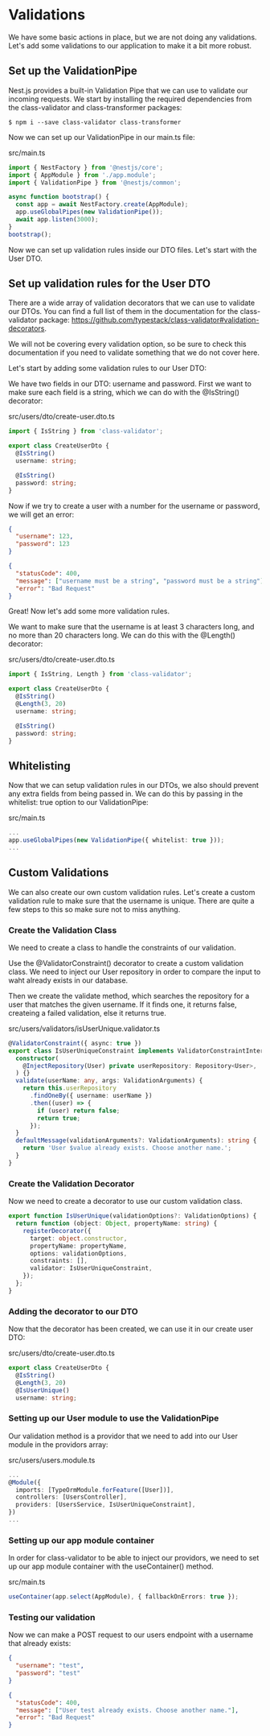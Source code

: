 # Validations

We have some basic actions in place, but we are not doing any validations. Let's add some validations to our application to make it a bit more robust.

## Set up the ValidationPipe

Nest.js provides a built-in Validation Pipe that we can use to validate our incoming requests. We start by installing the required dependencies from the class-validator and class-transformer packages:

```
$ npm i --save class-validator class-transformer
```

Now we can set up our ValidationPipe in our main.ts file:

src/main.ts

```typescript
import { NestFactory } from '@nestjs/core';
import { AppModule } from './app.module';
import { ValidationPipe } from '@nestjs/common';

async function bootstrap() {
  const app = await NestFactory.create(AppModule);
  app.useGlobalPipes(new ValidationPipe());
  await app.listen(3000);
}
bootstrap();
```

Now we can set up validation rules inside our DTO files. Let's start with the User DTO.

## Set up validation rules for the User DTO

There are a wide array of validation decorators that we can use to validate our DTOs. You can find a full list of them in the documentation for the class-validator package: https://github.com/typestack/class-validator#validation-decorators.

We will not be covering every validation option, so be sure to check this documentation if you need to validate something that we do not cover here.

Let's start by adding some validation rules to our User DTO:

We have two fields in our DTO: username and password. First we want to make sure each field is a string, which we can do with the @IsString() decorator:

src/users/dto/create-user.dto.ts

```typescript
import { IsString } from 'class-validator';

export class CreateUserDto {
  @IsString()
  username: string;

  @IsString()
  password: string;
}
```

Now if we try to create a user with a number for the username or password, we will get an error:

```json
{
  "username": 123,
  "password": 123
}
```

```json
{
  "statusCode": 400,
  "message": ["username must be a string", "password must be a string"],
  "error": "Bad Request"
}
```

Great! Now let's add some more validation rules.

We want to make sure that the username is at least 3 characters long, and no more than 20 characters long. We can do this with the @Length() decorator:

src/users/dto/create-user.dto.ts

```typescript
import { IsString, Length } from 'class-validator';

export class CreateUserDto {
  @IsString()
  @Length(3, 20)
  username: string;

  @IsString()
  password: string;
}
```

## Whitelisting

Now that we can setup validation rules in our DTOs, we also should prevent any extra fields from being passed in. We can do this by passing in the whitelist: true option to our ValidationPipe:

src/main.ts

```typescript
...
app.useGlobalPipes(new ValidationPipe({ whitelist: true }));
...
```

## Custom Validations

We can also create our own custom validation rules. Let's create a custom validation rule to make sure that the username is unique. There are quite a few steps to this so make sure not to miss anything.

### Create the Validation Class

We need to create a class to handle the constraints of our validation.

Use the @ValidatorConstraint() decorator to create a custom validation class.
We need to inject our User repository in order to compare the input to waht already exists in our database.

Then we create the validate method, which searches the repository for a user that matches the given username. If it finds one, it returns false, createing a failed validation, else it returns true.

src/users/validators/isUserUnique.validator.ts

```typescript
@ValidatorConstraint({ async: true })
export class IsUserUniqueConstraint implements ValidatorConstraintInterface {
  constructor(
    @InjectRepository(User) private userRepository: Repository<User>,
  ) {}
  validate(userName: any, args: ValidationArguments) {
    return this.userRepository
      .findOneBy({ username: userName })
      .then((user) => {
        if (user) return false;
        return true;
      });
  }
  defaultMessage(validationArguments?: ValidationArguments): string {
    return 'User $value already exists. Choose another name.';
  }
}
```

### Create the Validation Decorator

Now we need to create a decorator to use our custom validation class.

```typescript
export function IsUserUnique(validationOptions?: ValidationOptions) {
  return function (object: Object, propertyName: string) {
    registerDecorator({
      target: object.constructor,
      propertyName: propertyName,
      options: validationOptions,
      constraints: [],
      validator: IsUserUniqueConstraint,
    });
  };
}
```

### Adding the decorator to our DTO

Now that the decorator has been created, we can use it in our create user DTO:

src/users/dto/create-user.dto.ts

```typescript
export class CreateUserDto {
  @IsString()
  @Length(3, 20)
  @IsUserUnique()
  username: string;
```

### Setting up our User module to use the ValidationPipe

Our validation method is a providor that we need to add into our User module in the providors array:

src/users/users.module.ts

```typescript
...
@Module({
  imports: [TypeOrmModule.forFeature([User])],
  controllers: [UsersController],
  providers: [UsersService, IsUserUniqueConstraint],
})
...
```

### Setting up our app module container

In order for class-validator to be able to inject our providors, we need to set up our app module container with the useContainer() method.

src/main.ts

```typescript
useContainer(app.select(AppModule), { fallbackOnErrors: true });
```

### Testing our validation

Now we can make a POST request to our users endpoint with a username that already exists:

```json
{
  "username": "test",
  "password": "test"
}
```

```json
{
  "statusCode": 400,
  "message": ["User test already exists. Choose another name."],
  "error": "Bad Request"
}
```
